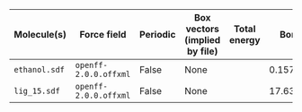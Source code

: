 | Molecule(s) | Force field | Periodic | Box vectors (implied by file) | Total energy | Bonds     | Angles | Electrostatics  | VdW | VdW 1-4 | Proper Torsions  | Imroper Torsions
|-|-|-|-|-|-|-|-|-|-|-|-|
|  `ethanol.sdf` | `openff-2.0.0.offxml` | False | None | | 0.157594  |  37.847891       | 0.000000  | 0.000000  | 0.00000  |      4.352753       |  0.000000 |
|  `lig_15.sdf` | `openff-2.0.0.offxml` | False | None | | 17.630293 |  306.915921      |  8.971328 | -0.091004 | -0.75141 |      58.917788      |   0.036587 |